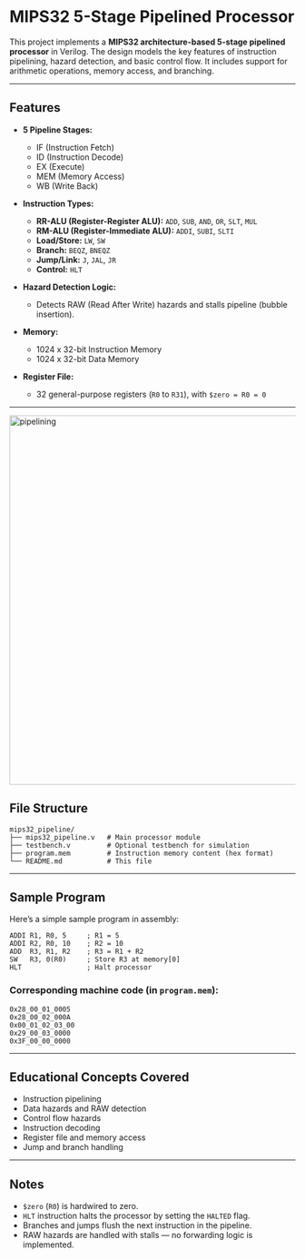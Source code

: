 # MIPS32 5-Stage Pipelined Processor

This project implements a **MIPS32 architecture-based 5-stage pipelined processor** in Verilog. The design models the key features of instruction pipelining, hazard detection, and basic control flow. It includes support for arithmetic operations, memory access, and branching.

---

##  Features

- **5 Pipeline Stages:**
  - IF (Instruction Fetch)
  - ID (Instruction Decode)
  - EX (Execute)
  - MEM (Memory Access)
  - WB (Write Back)

- **Instruction Types:**
  - **RR-ALU (Register-Register ALU):** `ADD`, `SUB`, `AND`, `OR`, `SLT`, `MUL`
  - **RM-ALU (Register-Immediate ALU):** `ADDI`, `SUBI`, `SLTI`
  - **Load/Store:** `LW`, `SW`
  - **Branch:** `BEQZ`, `BNEQZ`
  - **Jump/Link:** `J`, `JAL`, `JR`
  - **Control:** `HLT`

- **Hazard Detection Logic:**
  - Detects RAW (Read After Write) hazards and stalls pipeline (bubble insertion).

- **Memory:**
  - 1024 x 32-bit Instruction Memory
  - 1024 x 32-bit Data Memory

- **Register File:**
  - 32 general-purpose registers (`R0` to `R31`), with `$zero = R0 = 0`

---
<img width="1918" height="651" alt="pipelining" src="https://github.com/user-attachments/assets/59451c33-0134-4ded-9c29-4e2ac9f8481a" />


##  File Structure
```
mips32_pipeline/
├── mips32_pipeline.v   # Main processor module
├── testbench.v         # Optional testbench for simulation
├── program.mem         # Instruction memory content (hex format)
└── README.md           # This file
```

---


##  Sample Program

Here’s a simple sample program in assembly:

```assembly
ADDI R1, R0, 5     ; R1 = 5
ADDI R2, R0, 10    ; R2 = 10
ADD  R3, R1, R2    ; R3 = R1 + R2
SW   R3, 0(R0)     ; Store R3 at memory[0]
HLT                ; Halt processor
```

### Corresponding machine code (in `program.mem`):
```text
0x28_00_01_0005
0x28_00_02_000A
0x00_01_02_03_00
0x29_00_03_0000
0x3F_00_00_0000
```

---

##  Educational Concepts Covered

- Instruction pipelining
- Data hazards and RAW detection
- Control flow hazards
- Instruction decoding
- Register file and memory access
- Jump and branch handling

---

##  Notes

- `$zero` (`R0`) is hardwired to zero.
- `HLT` instruction halts the processor by setting the `HALTED` flag.
- Branches and jumps flush the next instruction in the pipeline.
- RAW hazards are handled with stalls — no forwarding logic is implemented.

